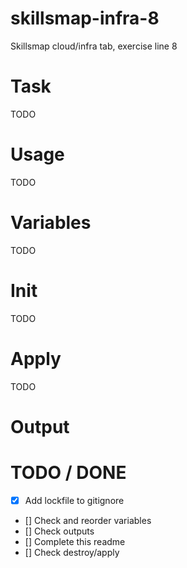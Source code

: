 # skillsmap-infra-8
Skillsmap cloud/infra tab, exercise line 8

# Task
TODO

# Usage
TODO

# Variables
TODO

# Init
TODO

# Apply
TODO

# Output

# TODO / DONE
- [x] Add lockfile to gitignore
- [] Check and reorder variables
- [] Check outputs
- [] Complete this readme
- [] Check destroy/apply

